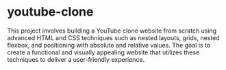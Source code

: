 # youtube-clone
This project involves building a YouTube clone website from scratch using advanced HTML and CSS techniques such as nested layouts, grids, nested flexbox, and positioning with absolute and relative values. The goal is to create a functional and visually appealing website that utilizes these techniques to deliver a user-friendly experience.
